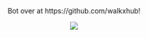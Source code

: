 <div align=center>
  Bot over at https://github.com/walkxhub!

  ![](https://avatars.githubusercontent.com/u/97894625)
</div>
